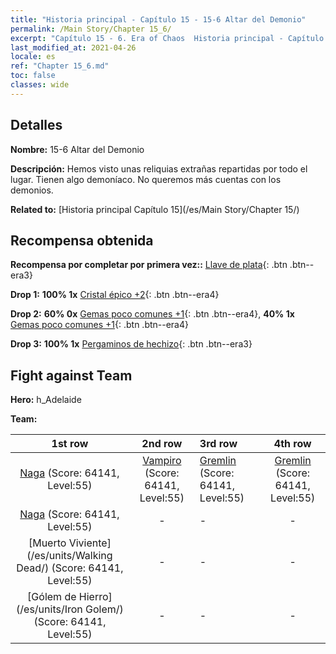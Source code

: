 ```yaml
---
title: "Historia principal - Capítulo 15 - 15-6 Altar del Demonio"
permalink: /Main Story/Chapter 15_6/
excerpt: "Capítulo 15 - 6. Era of Chaos  Historia principal - Capítulo 15_6. 15-6 Altar del Demonio"
last_modified_at: 2021-04-26
locale: es
ref: "Chapter 15_6.md"
toc: false
classes: wide
---
```


## Detalles

 **Nombre:** 15-6 Altar del Demonio

 **Descripción:** Hemos visto unas reliquias extrañas repartidas por todo el lugar. Tienen algo demoníaco. No queremos más cuentas con los demonios.

 **Related to:** [Historia principal Capítulo 15](/es/Main Story/Chapter 15/)

## Recompensa obtenida

 **Recompensa por completar por primera vez::** [Llave de plata](/ItemsES/con_693/){: .btn .btn--era3}

 **Drop 1:** **100% 1x** [Cristal épico +2](/ItemsES/mat_52/){: .btn .btn--era4}

 **Drop 2:** **60% 0x** [Gemas poco comunes +1](/ItemsES/mat_44/){: .btn .btn--era4}, **40% 1x** [Gemas poco comunes +1](/ItemsES/mat_44/){: .btn .btn--era4}

 **Drop 3:** **100% 1x** [Pergaminos de hechizo](/ItemsES/con_694/){: .btn .btn--era3}


## Fight against Team
 **Hero:** h_Adelaide

 **Team:**


  | 1st row | 2nd row | 3rd row | 4th row |
  |:----:|:----:|:----|:----:|
  | [Naga](/es/units/Naga/) (Score: 64141, Level:55)  | [Vampiro](/es/units/Vampire/) (Score: 64141, Level:55)  | [Gremlin](/es/units/Gremlin/) (Score: 64141, Level:55)  | [Gremlin](/es/units/Gremlin/) (Score: 64141, Level:55)  |
  | [Naga](/es/units/Naga/) (Score: 64141, Level:55)  | - | - | - |
  | [Muerto Viviente](/es/units/Walking Dead/) (Score: 64141, Level:55)  | - | - | - |
  | [Gólem de Hierro](/es/units/Iron Golem/) (Score: 64141, Level:55)  | - | - | - |


